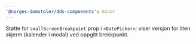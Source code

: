 ```yaml
---
'@norges-domstoler/dds-components': minor
---
```


Støtte for `smallScreenBreakpoint` prop i `<DatePicker>`; viser versjon for liten skjerm (kalender i modal) ved oppgitt brekkpunkt.
